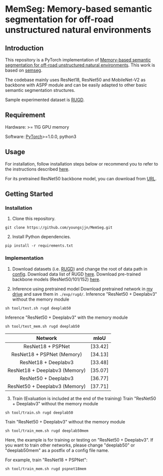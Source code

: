 # MemSeg: Memory-based semantic segmentation for off-road unstructured natural environments

## Introduction

This repository is a PyTorch implementation of [Memory-based semantic segmentation for off-road unstructured natural environments](https://arxiv.org/abs/2108.05635). This work is based on [semseg](https://github.com/hszhao/semseg/blob/1.0.0/README.md).

The codebase mainly uses ResNet18, ResNet50 and MobileNet-V2 as backbone with ASPP module and can be easily adapted to other basic semantic segmentation structures. 

Sample experimented dataset is [RUGD](http://rugd.vision/).

## Requirement
Hardware: >= 11G GPU memory

Software: [PyTorch](https://pytorch.org/)>=1.0.0, python3

## Usage
For installation, follow installation steps below or recommend you to refer to the instructions described [here](https://github.com/hszhao/semseg/blob/1.0.0/README.md).

For its pretrained ResNet50 backbone model, you can download from [URL](https://drive.google.com/file/d/1w5pRmLJXvmQQA5PtCbHhZc_uC4o0YbmA/view?usp=sharing).

## Getting Started

### Installation

1. Clone this repository.
```
git clone https://github.com/youngsjjn/MemSeg.git
```

2. Install Python dependencies.
```
pip install -r requirements.txt
```

### Implementation
1. Download datasets (i.e. [RUGD](http://rugd.vision/)) and change the root of data path in [config](./config/cityscapes/cityscapes_transform101.yaml).
Download data list of RUGD [here](https://drive.google.com/drive/folders/1InS3ky3UHZOEj_GArLRuQUkZDFFhnbL4?usp=sharing).
Download pre-trained backbone models (ResNet50/101/152) [here](https://drive.google.com/open?id=15wx9vOM0euyizq-M1uINgN0_wjVRf9J3).

2. Inference using pretrained model
Download pretrained network in [my drive](https://drive.google.com/drive/folders/1EX9noJPgcWbuAxDy6XZnUNmApcNBlLIy?usp=sharing) and save them in `./exp/rugd/`.
Inference "ResNet50 + Deeplabv3" without the memory module
```
sh tool/test.sh rugd deeplab50
```
Inference "ResNet50 + Deeplabv3" with the memory module
```
sh tool/test_mem.sh rugd deeplab50
```

|  Network  |     mIoU     |
   | :-------: | :----------: |
   | ResNet18 + PSPNet  |    [33.42]    |
   | ResNet18 + PSPNet (Memory)  |    [34.13]   |
   | ResNet18 + Deeplabv3  |    [33.48]    |
   | ResNet18 + Deeplabv3 (Memory)  |    [35.07]   |
   | ResNet50 + Deeplabv3  |    [36.77]    |
   | ResNet50 + Deeplabv3 (Memory)  |    [37.71]   |

3. Train (Evaluation is included at the end of the training)
Train "ResNet50 + Deeplabv3" without the memory module
```
sh tool/train.sh rugd deeplab50
```
Train "ResNet50 + Deeplabv3" without the memory module
```
sh tool/train_mem.sh rugd deeplab50mem
```

Here, the example is for training or testing on "ResNet50 + Deeplabv3".
If you want to train other networks, please change "deeplab50" or "deeplab50mem" as a postfix of a config file name.

For example, train "ResNet18 + PSPNet":
```
sh tool/train_mem.sh rugd pspnet18mem
```

